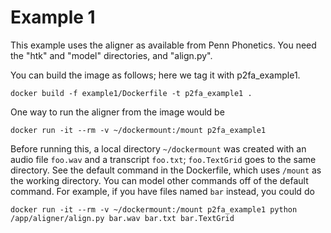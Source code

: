 # Example 1

This example uses the aligner as available from Penn Phonetics.
You need the "htk" and "model" directories, and "align.py".

You can build the image as follows; here we tag it with p2fa_example1.

    docker build -f example1/Dockerfile -t p2fa_example1 .

One way to run the aligner from the image would be 

    docker run -it --rm -v ~/dockermount:/mount p2fa_example1

Before running this, a local directory `~/dockermount` was created with an audio
file `foo.wav` and a transcript `foo.txt`; `foo.TextGrid` goes to the same directory.
See the default command in the Dockerfile, which uses `/mount` as the working directory.
You can model other commands off of the default command.  For example, if you have files named `bar` instead, you could do

    docker run -it --rm -v ~/dockermount:/mount p2fa_example1 python /app/aligner/align.py bar.wav bar.txt bar.TextGrid

